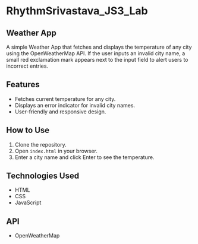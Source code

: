 # RhythmSrivastava_JS3_Lab

## Weather App

A simple Weather App that fetches and displays the temperature of any city using the OpenWeatherMap API. If the user inputs an invalid city name, a small red exclamation mark appears next to the input field to alert users to incorrect entries.

## Features

- Fetches current temperature for any city.
- Displays an error indicator for invalid city names.
- User-friendly and responsive design.

## How to Use

1. Clone the repository.
2. Open `index.html` in your browser.
3. Enter a city name and click Enter to see the temperature.

## Technologies Used

- HTML
- CSS
- JavaScript

## API

- OpenWeatherMap
